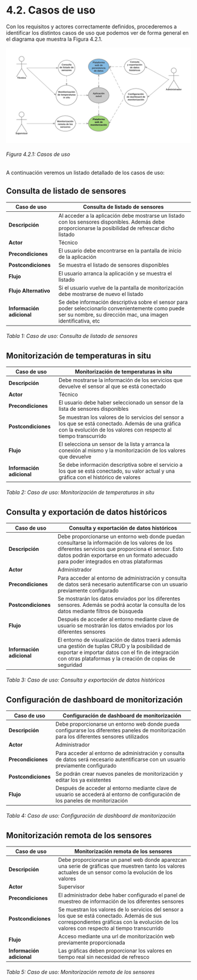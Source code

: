 # 4.2. Casos de uso

Con los requisitos y actores correctamente definidos, procederemos a identificar los distintos casos de uso que podemos ver de forma general en el diagrama que muestra la Figura 4.2.1.

![](./imagenes/casos_de_uso.jpg)
###### *Figura 4.2.1: Casos de uso*

A continuación veremos un listado detallado de los casos de uso:

## Consulta de listado de sensores

| Caso de uso | Consulta de listado de sensores |
| -- | -- |
| **Descripción** | Al acceder a la aplicación debe mostrarse un listado con los sensores disponibles. Además debe proporcionarse la posibilidad de refrescar dicho listado |
| **Actor** | Técnico |
| **Precondiciones** | El usuario debe encontrarse en la pantalla de inicio de la aplicación |
| **Postcondiciones** | Se muestra el listado de sensores disponibles |
| **Flujo** | El usuario arranca la aplicación y se muestra el listado |
| **Flujo Alternativo** | Si el usuario vuelve de la pantalla de monitorización debe mostrarse de nuevo el listado |
| **Información adicional** | Se debe información descriptiva sobre el sensor para poder seleccionarlo convenientemente como puede ser su nombre, su dirección mac, una imagen identificativa, etc |

###### *Tabla 1: Caso de uso: Consulta de listado de sensores*


## Monitorización de temperaturas in situ

| Caso de uso | Monitorización de temperaturas in situ |
| -- | -- |
| **Descripción** | Debe mostrarse la información de los servicios que devuelve el sensor al que se está conectado |
| **Actor** | Técnico |
| **Precondiciones** | El usuario debe haber seleccionado un sensor de la lista de sensores disponibles |
| **Postcondiciones** | Se muestran los valores de lo servicios del sensor a los que se está conectado. Además de una gráfica con la evolución de los valores con respecto al tiempo transcurrido |
| **Flujo** | El selecciona un sensor de la lista y arranca la conexión al mismo y la monitorización de los valores que devuelve |
| **Información adicional** | Se debe información descriptiva sobre el servicio a los que se está conectado, su valor actual y una gráfica con el histórico de valores |

###### *Tabla 2: Caso de uso: Monitorización de temperaturas in situ*


## Consulta y exportación de datos históricos

| Caso de uso | Consulta y exportación de datos históricos |
| -- | -- |
| **Descripción** | Debe proporcionarse un entorno web donde puedan consultarse la información de los valores de los diferentes servicios que proporciona el sensor. Esto datos podrán exportarse en un formato adecuado para poder integrados en otras plataformas |
| **Actor** | Administrador |
| **Precondiciones** | Para acceder al entorno de administración y consulta de datos será necesario autentificarse con un usuario previamente configurado |
| **Postcondiciones** | Se mostrarán los datos enviados por los diferentes sensores. Además se podrá acotar la consulta de los datos mediante filtros de búsqueda |
| **Flujo** | Después de acceder al entorno mediante clave de usuario se mostrarán los datos enviados por los diferentes sensores |
| **Información adicional** | El entorno de visualización de datos traerá además una gestión de tuplas CRUD y la posibilidad de exportar e importar datos con el fin de integración con otras plataformas y la creación de copias de seguridad |

###### *Tabla 3: Caso de uso: Consulta y exportación de datos históricos*


## Configuración de dashboard de monitorización

| Caso de uso | Configuración de dashboard de monitorización |
| -- | -- |
| **Descripción** | Debe proporcionarse un entorno web donde pueda configurarse los diferentes paneles de monitorización para los diferentes sensores utilizados |
| **Actor** | Administrador |
| **Precondiciones** | Para acceder al entorno de administración y consulta de datos será necesario autentificarse con un usuario previamente configurado |
| **Postcondiciones** | Se podrán crear nuevos paneles de monitorización y editar los ya existentes |
| **Flujo** | Después de acceder al entorno mediante clave de usuario se accederá al entorno de configuración de los paneles de monitorización |

###### *Tabla 4: Caso de uso: Configuración de dashboard de monitorización*


## Monitorización remota de los sensores

| Caso de uso | Monitorización remota de los sensores |
| -- | -- |
| **Descripción** | Debe proporcionarse un panel web donde aparezcan una serie de gráficas que muestren tanto los valores actuales de un sensor como la evolución de los valores |
| **Actor** | Supervisor |
| **Precondiciones** | El administrador debe haber configurado el panel de muestreo de información de los diferentes sensores |
| **Postcondiciones** | Se muestran los valores de lo servicios del sensor a los que se está conectado. Además de sus correspondientes gráficas con la evolución de los valores con respecto al tiempo transcurrido |
| **Flujo** | Acceso mediante una url de monitorización web previamente proporcionada |
| **Información adicional** | Las gráficas deben proporcionar los valores en tiempo real sin necesidad de refresco |

###### *Tabla 5: Caso de uso: Monitorización remota de los sensores*